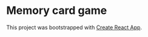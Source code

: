 # Memory card game

This project was bootstrapped with [Create React App](https://github.com/facebook/create-react-app).
